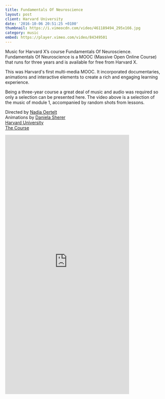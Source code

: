 ```yaml
---
title: Fundamentals Of Neuroscience
layout: post
client: Harvard University
date: '2016-10-06 20:51:25 +0100'
thumbnail: https://i.vimeocdn.com/video/461189494_295x166.jpg
category: music
embed: https://player.vimeo.com/video/84349501
---
```


Music for Harvard X’s course Fundamentals Of Neuroscience. Fundamentals Of Neuroscience is a MOOC (Massive Open Online Course) that runs for three years and is available for free from Harvard X.

This was Harvard's first multi-media MOOC. It incorporated documentaries, animations and interactive elements to create a rich and engaging learning experience.

Being a three-year course a great deal of music and audio was required so only a selection can be presented here. The video above is a selection of the music of module 1, accompanied by random shots from lessons.

Directed by [Nadia Oertelt](http://www.nadjaoertelt.com/)   
Animations by [Daniela Sherer](danielasherer.com "Daniela Sherer")  
[Harvard University](http://www.harvard.edu/)  
[The Course](https://www.mcb80x.org/)

<div id="bc"><iframe style="border: 0; width: 400px; height: 836px;" src="https://bandcamp.com/EmbeddedPlayer/album=2876773489/size=large/bgcol=ffffff/linkcol=333333/transparent=true/" seamless><a href="http://skillbard.bandcamp.com/album/x-harvard-fundamentals-of-neuroscience-module-1">X Harvard—Fundamentals of Neuroscience Module 1 by Skillbard</a></iframe></div>
